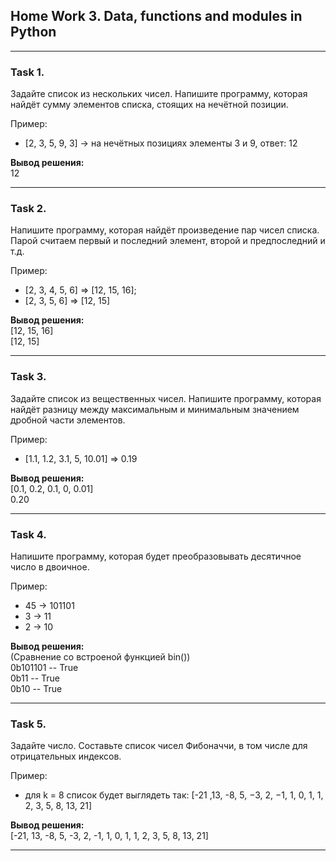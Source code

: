 ## Home Work 3. Data, functions and modules in Python ##
_____
### Task 1.
Задайте список из нескольких чисел. Напишите программу, которая найдёт сумму элементов списка, стоящих на нечётной позиции.

Пример:

- [2, 3, 5, 9, 3] -> на нечётных позициях элементы 3 и 9, ответ: 12

**Вывод решения:**\
12
___

### Task 2.
Напишите программу, которая найдёт произведение пар чисел списка. Парой считаем первый и последний элемент, второй и предпоследний и т.д.

Пример:

- [2, 3, 4, 5, 6] => [12, 15, 16];
- [2, 3, 5, 6] => [12, 15]

**Вывод решения:** \
[12, 15, 16] \
[12, 15]
___
### Task 3.
Задайте список из вещественных чисел. Напишите программу, которая найдёт разницу между максимальным и минимальным значением дробной части элементов.

Пример:

- [1.1, 1.2, 3.1, 5, 10.01] => 0.19

**Вывод решения:** \
[0.1, 0.2, 0.1, 0, 0.01] \
0.20
___
### Task 4.
Напишите программу, которая будет преобразовывать десятичное число в двоичное.

Пример:

- 45 -> 101101
- 3 -> 11
- 2 -> 10

**Вывод решения:** \
(Сравнение со встроеной функцией bin()) \
0b101101 -- True \
0b11 -- True \
0b10 -- True
___
### Task 5.
Задайте число. Составьте список чисел Фибоначчи, в том числе для отрицательных индексов.

Пример:

- для k = 8 список будет выглядеть так: [-21 ,13, -8, 5, −3, 2, −1, 1, 0, 1, 1, 2, 3, 5, 8, 13, 21]

**Вывод решения:** \
[-21, 13, -8, 5, -3, 2, -1, 1, 0, 1, 1, 2, 3, 5, 8, 13, 21]
___
